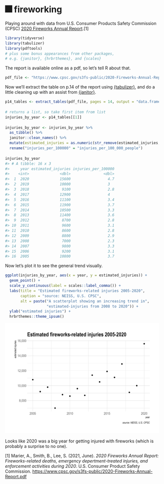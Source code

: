 
<!-- README.md is generated from README.Rmd. Please edit that file -->

# 🎆 fireworking

Playing around with data from U.S. Consumer Products Safety Commission
(CPSC) [2020 Fireworks Annual
Report](https://www.cpsc.gov/s3fs-public/2020-Fireworks-Annual-Report.pdf).[1]

``` r
library(tidyverse)
library(tabulizer)
library(pdftools)
# plus some bonus appearances from other packages,
# e.g. {janitor}, {hrbrthemes}, and {scales}
```

The report is available online as a pdf, so let’s tell R about that.

``` r
pdf_file <- "https://www.cpsc.gov/s3fs-public/2020-Fireworks-Annual-Report.pdf"
```

Now we’ll extract the table on p.14 of the report using
[{tabulizer}](https://github.com/ropensci/tabulizer), and do a little
cleaning up with an assist from
[{janitor}](https://sfirke.github.io/janitor/index.html).

``` r
p14_tables <- extract_tables(pdf_file, pages = 14, output = "data.frame")

# returns a list, so take first item from list
injuries_by_year <- p14_tables[[1]]

injuries_by_year <- injuries_by_year %>%
  as_tibble() %>%
  janitor::clean_names() %>%
  mutate(estimated_injuries = as.numeric(str_remove(estimated_injuries, ","))) %>%
  rename("injuries_per_100000" = "injuries_per_100_000_people")

injuries_by_year
#> # A tibble: 16 x 3
#>     year estimated_injuries injuries_per_100000
#>    <int>              <dbl>               <dbl>
#>  1  2020              15600                 4.7
#>  2  2019              10000                 3  
#>  3  2018               9100                 2.8
#>  4  2017              12900                 4  
#>  5  2016              11100                 3.4
#>  6  2015              11900                 3.7
#>  7  2014              10500                 3.3
#>  8  2013              11400                 3.6
#>  9  2012               8700                 2.8
#> 10  2011               9600                 3.1
#> 11  2010               8600                 2.8
#> 12  2009               8800                 2.9
#> 13  2008               7000                 2.3
#> 14  2007               9800                 3.3
#> 15  2006               9200                 3.1
#> 16  2005              10800                 3.7
```

Now let’s plot it to see the general trend visually.

``` r
ggplot(injuries_by_year, aes(x = year, y = estimated_injuries)) +
  geom_point() +
  scale_y_continuous(label = scales::label_comma()) +
  labs(title = "Estimated fireworks-related injuries 2005-2020",
       caption = "source: NEISS, U.S. CPSC",
       alt = paste("A scatterplot showing an increasing trend in",
                   "estimated-injuries from 2008 to 2020")) +
  ylab("estimated injuries") +
  hrbrthemes::theme_ipsum()
```

<img src="README_files/figure-gfm/injuries-by-year-1.png" title="Estimated fireworks-related injuries from 2005 to 2020" alt="Estimated fireworks-related injuries from 2005 to 2020"  />

Looks like 2020 was a big year for getting injured with fireworks (which
is probably a surprise to no one).

[1] Marier, A., Smith, B., Lee, S. (2021, June). *2020 Fireworks Annual
Report: Fireworks-related deaths, emergency depertment-treated injuries,
and enforcement activities during 2020*. U.S. Consumer Product Safety
Commission.
<https://www.cpsc.gov/s3fs-public/2020-Fireworks-Annual-Report.pdf>
